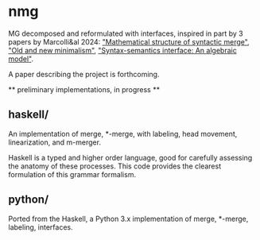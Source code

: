# nmg
MG decomposed and reformulated with interfaces, inspired in part by 3 papers by Marcolli&al 2024:
["Mathematical structure of syntactic merge"](https://arxiv.org/abs/2305.18278),
["Old and new minimalism"](https://arxiv.org/abs/2306.10270),
["Syntax-semantics interface: An algebraic model"](https://arxiv.org/abs/2311.06189).

A paper describing the project is forthcoming.

** preliminary implementations, in progress **

## haskell/

An implementation of merge, *-merge, with labeling, head movement, linearization, and m-merger.

Haskell is a typed and higher order language, good for carefully assessing the anatomy of these processes.
This code provides the clearest formulation of this grammar formalism.

## python/ 

Ported from the Haskell, a Python 3.x implementation of merge, *-merge, labeling, interfaces.
